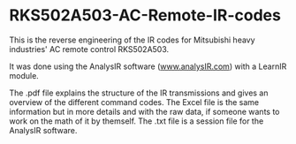 # RKS502A503-AC-Remote-IR-codes

This is the reverse engineering of the IR codes for Mitsubishi heavy industries' AC remote control RKS502A503.

It was done using the AnalysIR software (www.analysIR.com) with a LearnIR module.

The .pdf file explains the structure of the IR transmissions and gives an overview of the different command codes. The Excel file is the same information but in more details and with the raw data, if someone wants to work on the math of it by themself.
The .txt file is a session file for the AnalysIR software.
